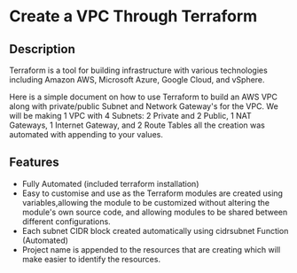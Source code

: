 # Create a VPC Through Terraform 

## Description

Terraform is a tool for building infrastructure with various technologies including Amazon AWS, Microsoft Azure, Google Cloud, and vSphere.

Here is a simple document on how to use Terraform to build an AWS VPC along with private/public Subnet and Network Gateway's for the VPC. We will be making 1 VPC with 4 Subnets: 2 Private and 2 Public, 1 NAT Gateways, 1 Internet Gateway, and 2 Route Tables all the creation was automated with appending to your values.

## Features
- Fully Automated (included terraform installation)
- Easy to customise and use as the Terraform modules are created using variables,allowing the module to be customized without altering the module's own source code, and allowing modules to be shared between different configurations.
- Each subnet CIDR block created automatically using cidrsubnet Function (Automated)
- Project name is appended to the resources that are creating which will make easier to identify the resources.
